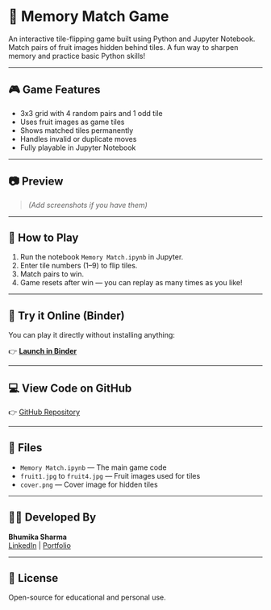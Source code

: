 # 🧠 Memory Match Game

An interactive tile-flipping game built using Python and Jupyter Notebook. Match pairs of fruit images hidden behind tiles. A fun way to sharpen memory and practice basic Python skills!

---

## 🎮 Game Features

- 3x3 grid with 4 random pairs and 1 odd tile
- Uses fruit images as game tiles
- Shows matched tiles permanently
- Handles invalid or duplicate moves
- Fully playable in Jupyter Notebook

---

## 📷 Preview

> *(Add screenshots if you have them)*

---

## 🧪 How to Play

1. Run the notebook `Memory Match.ipynb` in Jupyter.
2. Enter tile numbers (1–9) to flip tiles.
3. Match pairs to win.
4. Game resets after win — you can replay as many times as you like!

---

## 🚀 Try it Online (Binder)

You can play it directly without installing anything:

👉 **[Launch in Binder](https://mybinder.org/v2/gh/Bhumiekaaa/Memory-match-game/HEAD)**

---

## 💻 View Code on GitHub

👉 [GitHub Repository](https://github.com/Bhumiekaaa/Memory-match-game)

---

## 📂 Files

- `Memory Match.ipynb` — The main game code
- `fruit1.jpg` to `fruit4.jpg` — Fruit images used for tiles
- `cover.png` — Cover image for hidden tiles

---

## 👩‍💻 Developed By

**Bhumika Sharma**  
[LinkedIn](#) | [Portfolio](#)

---

## 📜 License

Open-source for educational and personal use.

